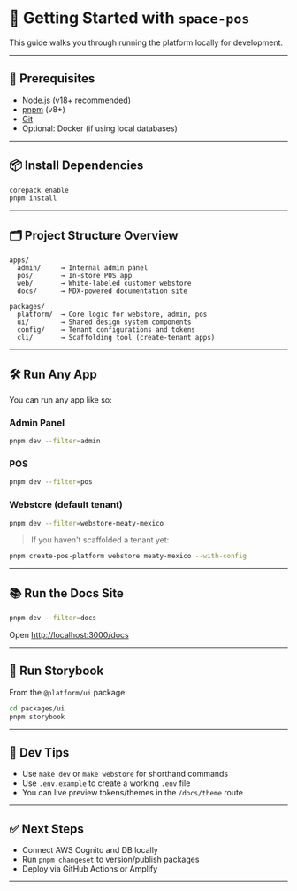 # 🚧 Getting Started with `space-pos`

This guide walks you through running the platform locally for development.

---

## 🧰 Prerequisites

- [Node.js](https://nodejs.org/) (v18+ recommended)
- [pnpm](https://pnpm.io/) (v8+)
- [Git](https://git-scm.com/)
- Optional: Docker (if using local databases)

---

## 📦 Install Dependencies

```bash
corepack enable
pnpm install
```

---

## 🗂️ Project Structure Overview

```
apps/
  admin/     → Internal admin panel
  pos/       → In-store POS app
  web/       → White-labeled customer webstore
  docs/      → MDX-powered documentation site

packages/
  platform/  → Core logic for webstore, admin, pos
  ui/        → Shared design system components
  config/    → Tenant configurations and tokens
  cli/       → Scaffolding tool (create-tenant apps)
```

---

## 🛠️ Run Any App

You can run any app like so:

### Admin Panel

```bash
pnpm dev --filter=admin
```

### POS

```bash
pnpm dev --filter=pos
```

### Webstore (default tenant)

```bash
pnpm dev --filter=webstore-meaty-mexico
```

> If you haven't scaffolded a tenant yet:
```bash
pnpm create-pos-platform webstore meaty-mexico --with-config
```

---

## 📚 Run the Docs Site

```bash
pnpm dev --filter=docs
```

Open [http://localhost:3000/docs](http://localhost:3000/docs)

---

## 📖 Run Storybook

From the `@platform/ui` package:

```bash
cd packages/ui
pnpm storybook
```

---

## 🧪 Dev Tips

- Use `make dev` or `make webstore` for shorthand commands
- Use `.env.example` to create a working `.env` file
- You can live preview tokens/themes in the `/docs/theme` route

---

## ✅ Next Steps

- Connect AWS Cognito and DB locally
- Run `pnpm changeset` to version/publish packages
- Deploy via GitHub Actions or Amplify

---